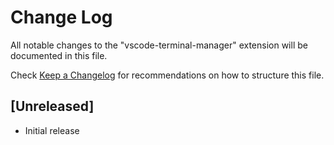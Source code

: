 # Change Log

All notable changes to the "vscode-terminal-manager" extension will be documented in this file.

Check [Keep a Changelog](http://keepachangelog.com/) for recommendations on how to structure this file.

## [Unreleased]

- Initial release